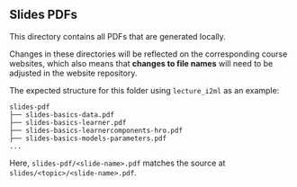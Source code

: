 ## Slides PDFs

This directory contains all PDFs that are generated locally. 

Changes in these directories will be reflected on the corresponding course websites,
which also means that **changes to file names** will need to be adjusted in
the website repository.

The expected structure for this folder using `lecture_i2ml` as an example:

```
slides-pdf
├── slides-basics-data.pdf
├── slides-basics-learner.pdf
├── slides-basics-learnercomponents-hro.pdf
├── slides-basics-models-parameters.pdf
...
```

Here, `slides-pdf/<slide-name>.pdf` matches the source at `slides/<topic>/<slide-name>.pdf`.

